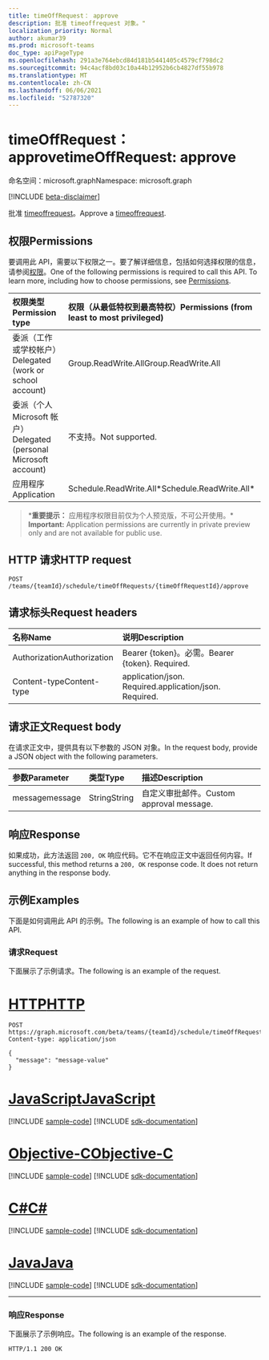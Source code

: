 ```yaml
---
title: timeOffRequest： approve
description: 批准 timeoffrequest 对象。"
localization_priority: Normal
author: akumar39
ms.prod: microsoft-teams
doc_type: apiPageType
ms.openlocfilehash: 291a3e764ebcd84d181b5441405c4579cf798dc2
ms.sourcegitcommit: 94c4acf8bd03c10a44b12952b6cb4827df55b978
ms.translationtype: MT
ms.contentlocale: zh-CN
ms.lasthandoff: 06/06/2021
ms.locfileid: "52787320"
---
```

# <a name="timeoffrequest-approve"></a><span data-ttu-id="625a8-103">timeOffRequest： approve</span><span class="sxs-lookup"><span data-stu-id="625a8-103">timeOffRequest: approve</span></span>

<span data-ttu-id="625a8-104">命名空间：microsoft.graph</span><span class="sxs-lookup"><span data-stu-id="625a8-104">Namespace: microsoft.graph</span></span>

[!INCLUDE [beta-disclaimer](../../includes/beta-disclaimer.md)]

<span data-ttu-id="625a8-105">批准 [timeoffrequest](../resources/timeoffrequest.md)。</span><span class="sxs-lookup"><span data-stu-id="625a8-105">Approve a [timeoffrequest](../resources/timeoffrequest.md).</span></span>

## <a name="permissions"></a><span data-ttu-id="625a8-106">权限</span><span class="sxs-lookup"><span data-stu-id="625a8-106">Permissions</span></span>

<span data-ttu-id="625a8-p101">要调用此 API，需要以下权限之一。要了解详细信息，包括如何选择权限的信息，请参阅[权限](/graph/permissions-reference)。</span><span class="sxs-lookup"><span data-stu-id="625a8-p101">One of the following permissions is required to call this API. To learn more, including how to choose permissions, see [Permissions](/graph/permissions-reference).</span></span>

| <span data-ttu-id="625a8-109">权限类型</span><span class="sxs-lookup"><span data-stu-id="625a8-109">Permission type</span></span>                        | <span data-ttu-id="625a8-110">权限（从最低特权到最高特权）</span><span class="sxs-lookup"><span data-stu-id="625a8-110">Permissions (from least to most privileged)</span></span> |
|:---------------------------------------|:--------------------------------------------|
| <span data-ttu-id="625a8-111">委派（工作或学校帐户）</span><span class="sxs-lookup"><span data-stu-id="625a8-111">Delegated (work or school account)</span></span>     | <span data-ttu-id="625a8-112">Group.ReadWrite.All</span><span class="sxs-lookup"><span data-stu-id="625a8-112">Group.ReadWrite.All</span></span> |
| <span data-ttu-id="625a8-113">委派（个人 Microsoft 帐户）</span><span class="sxs-lookup"><span data-stu-id="625a8-113">Delegated (personal Microsoft account)</span></span> | <span data-ttu-id="625a8-114">不支持。</span><span class="sxs-lookup"><span data-stu-id="625a8-114">Not supported.</span></span> |
|<span data-ttu-id="625a8-115">应用程序</span><span class="sxs-lookup"><span data-stu-id="625a8-115">Application</span></span> | <span data-ttu-id="625a8-116">Schedule.ReadWrite.All\*</span><span class="sxs-lookup"><span data-stu-id="625a8-116">Schedule.ReadWrite.All\*</span></span>  |

><span data-ttu-id="625a8-117">\***重要提示：** 应用程序权限目前仅为个人预览版，不可公开使用。</span><span class="sxs-lookup"><span data-stu-id="625a8-117">\* **Important:** Application permissions are currently in private preview only and are not available for public use.</span></span>

## <a name="http-request"></a><span data-ttu-id="625a8-118">HTTP 请求</span><span class="sxs-lookup"><span data-stu-id="625a8-118">HTTP request</span></span>

<!-- { "blockType": "ignored" } -->

```http
POST /teams/{teamId}/schedule/timeOffRequests/{timeOffRequestId}/approve
```

## <a name="request-headers"></a><span data-ttu-id="625a8-119">请求标头</span><span class="sxs-lookup"><span data-stu-id="625a8-119">Request headers</span></span>

| <span data-ttu-id="625a8-120">名称</span><span class="sxs-lookup"><span data-stu-id="625a8-120">Name</span></span>          | <span data-ttu-id="625a8-121">说明</span><span class="sxs-lookup"><span data-stu-id="625a8-121">Description</span></span>   |
|:--------------|:--------------|
| <span data-ttu-id="625a8-122">Authorization</span><span class="sxs-lookup"><span data-stu-id="625a8-122">Authorization</span></span> | <span data-ttu-id="625a8-p102">Bearer {token}。必需。</span><span class="sxs-lookup"><span data-stu-id="625a8-p102">Bearer {token}. Required.</span></span> |
| <span data-ttu-id="625a8-125">Content-type</span><span class="sxs-lookup"><span data-stu-id="625a8-125">Content-type</span></span> | <span data-ttu-id="625a8-p103">application/json. Required.</span><span class="sxs-lookup"><span data-stu-id="625a8-p103">application/json. Required.</span></span> |

## <a name="request-body"></a><span data-ttu-id="625a8-128">请求正文</span><span class="sxs-lookup"><span data-stu-id="625a8-128">Request body</span></span>

<span data-ttu-id="625a8-129">在请求正文中，提供具有以下参数的 JSON 对象。</span><span class="sxs-lookup"><span data-stu-id="625a8-129">In the request body, provide a JSON object with the following parameters.</span></span>

| <span data-ttu-id="625a8-130">参数</span><span class="sxs-lookup"><span data-stu-id="625a8-130">Parameter</span></span>    | <span data-ttu-id="625a8-131">类型</span><span class="sxs-lookup"><span data-stu-id="625a8-131">Type</span></span>        | <span data-ttu-id="625a8-132">描述</span><span class="sxs-lookup"><span data-stu-id="625a8-132">Description</span></span> |
|:-------------|:------------|:------------|
|<span data-ttu-id="625a8-133">message</span><span class="sxs-lookup"><span data-stu-id="625a8-133">message</span></span>|<span data-ttu-id="625a8-134">String</span><span class="sxs-lookup"><span data-stu-id="625a8-134">String</span></span>|<span data-ttu-id="625a8-135">自定义审批邮件。</span><span class="sxs-lookup"><span data-stu-id="625a8-135">Custom approval message.</span></span>|

## <a name="response"></a><span data-ttu-id="625a8-136">响应</span><span class="sxs-lookup"><span data-stu-id="625a8-136">Response</span></span>

<span data-ttu-id="625a8-p104">如果成功，此方法返回 `200, OK` 响应代码。它不在响应正文中返回任何内容。</span><span class="sxs-lookup"><span data-stu-id="625a8-p104">If successful, this method returns a `200, OK` response code. It does not return anything in the response body.</span></span>

## <a name="examples"></a><span data-ttu-id="625a8-139">示例</span><span class="sxs-lookup"><span data-stu-id="625a8-139">Examples</span></span>

<span data-ttu-id="625a8-140">下面是如何调用此 API 的示例。</span><span class="sxs-lookup"><span data-stu-id="625a8-140">The following is an example of how to call this API.</span></span>

### <a name="request"></a><span data-ttu-id="625a8-141">请求</span><span class="sxs-lookup"><span data-stu-id="625a8-141">Request</span></span>

<span data-ttu-id="625a8-142">下面展示了示例请求。</span><span class="sxs-lookup"><span data-stu-id="625a8-142">The following is an example of the request.</span></span>

# <a name="http"></a>[<span data-ttu-id="625a8-143">HTTP</span><span class="sxs-lookup"><span data-stu-id="625a8-143">HTTP</span></span>](#tab/http)
<!-- {
  "blockType": "request",
  "name": "timeoffrequest_approve"
}-->

```http
POST https://graph.microsoft.com/beta/teams/{teamId}/schedule/timeOffRequests/{timeOffRequestId}/approve
Content-type: application/json

{
  "message": "message-value"
}
```
# <a name="javascript"></a>[<span data-ttu-id="625a8-144">JavaScript</span><span class="sxs-lookup"><span data-stu-id="625a8-144">JavaScript</span></span>](#tab/javascript)
[!INCLUDE [sample-code](../includes/snippets/javascript/timeoffrequest-approve-javascript-snippets.md)]
[!INCLUDE [sdk-documentation](../includes/snippets/snippets-sdk-documentation-link.md)]

# <a name="objective-c"></a>[<span data-ttu-id="625a8-145">Objective-C</span><span class="sxs-lookup"><span data-stu-id="625a8-145">Objective-C</span></span>](#tab/objc)
[!INCLUDE [sample-code](../includes/snippets/objc/timeoffrequest-approve-objc-snippets.md)]
[!INCLUDE [sdk-documentation](../includes/snippets/snippets-sdk-documentation-link.md)]

# <a name="c"></a>[<span data-ttu-id="625a8-146">C#</span><span class="sxs-lookup"><span data-stu-id="625a8-146">C#</span></span>](#tab/csharp)
[!INCLUDE [sample-code](../includes/snippets/csharp/timeoffrequest-approve-csharp-snippets.md)]
[!INCLUDE [sdk-documentation](../includes/snippets/snippets-sdk-documentation-link.md)]

# <a name="java"></a>[<span data-ttu-id="625a8-147">Java</span><span class="sxs-lookup"><span data-stu-id="625a8-147">Java</span></span>](#tab/java)
[!INCLUDE [sample-code](../includes/snippets/java/timeoffrequest-approve-java-snippets.md)]
[!INCLUDE [sdk-documentation](../includes/snippets/snippets-sdk-documentation-link.md)]

---


### <a name="response"></a><span data-ttu-id="625a8-148">响应</span><span class="sxs-lookup"><span data-stu-id="625a8-148">Response</span></span>

<span data-ttu-id="625a8-149">下面展示了示例响应。</span><span class="sxs-lookup"><span data-stu-id="625a8-149">The following is an example of the response.</span></span>
<!-- {
  "blockType": "response"
} -->

```http
HTTP/1.1 200 OK
```

<!-- uuid: 16cd6b66-4b1a-43a1-adaf-3a886856ed98
2019-02-04 14:57:30 UTC -->
<!-- {
  "type": "#page.annotation",
  "description": "timeOffRequest: approve",
  "keywords": "",
  "section": "documentation",
  "tocPath": ""
}-->


